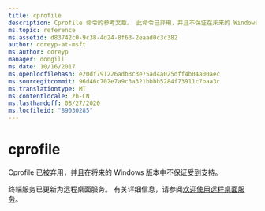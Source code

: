 ```yaml
---
title: cprofile
description: Cprofile 命令的参考文章。 此命令已弃用，并且不保证在未来的 Windows 版本中受支持。
ms.topic: reference
ms.assetid: d83742c0-9c38-4d24-8f63-2eaad0c3c382
author: coreyp-at-msft
ms.author: coreyp
manager: dongill
ms.date: 10/16/2017
ms.openlocfilehash: e20df791226adb3c3e75ad4a025dff4b04a00aec
ms.sourcegitcommit: 96d46c702e7a9c3a321bbbb5284f73911c7baa3c
ms.translationtype: MT
ms.contentlocale: zh-CN
ms.lasthandoff: 08/27/2020
ms.locfileid: "89030285"
---
```

# <a name="cprofile"></a>cprofile

Cprofile 已被弃用，并且在将来的 Windows 版本中不保证受到支持。

终端服务已更新为远程桌面服务。 有关详细信息，请参阅[欢迎使用远程桌面服务](../../remote/remote-desktop-services/welcome-to-rds.md)。
